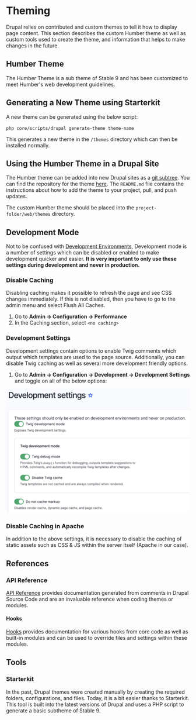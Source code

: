 # Theming

Drupal relies on contributed and custom themes to tell it how to display page content. This section describes the custom Humber theme as well as custom tools used to create the theme, and information that helps to make changes in the future. 

## Humber Theme

The Humber Theme is a sub theme of Stable 9 and has been customized to meet Humber's web development guidelines. 

## Generating a New Theme using Starterkit

A new theme can be generated using the below script:

```
php core/scripts/drupal generate-theme theme-name
```

This generates a new theme in the `/themes` directory which can then be installed normally. 

## Using the Humber Theme in a Drupal Site

The Humber theme can be added into new Drupal sites as a [git subtree](developer-tools.md#git-subtree). You can find the repository for the theme [here](https://github.com/Humber-ITS/humber). The `README.md` file contains the instructions about how to add the theme to your project, pull, and push updates. 

The custom Humber theme should be placed into the `project-folder/web/themes` directory. 

## Development Mode

Not to be confused with [Development Environments](development-environments.md), Development mode is a number of settings which can be disabled or enabled to make development quicker and easier. **It is very important to only use these settings during development and never in production.** 

### Disable Caching

Disabling caching makes it possible to refresh the page and see CSS changes immediately. If this is not disabled, then you have to go to the admin menu and select Flush All Caches.

1. Go to **Admin -> Configuration -> Performance**
1. In the Caching section, select `<no caching>`

### Development Settings

Development settings contain options to enable Twig comments which output which templates are used to the page source. Additionally, you can disable Twig caching as well as several more development friendly options. 

1. Go to **Admin -> Configuration -> Development -> Development Settings** and toggle on all of the below options: 

![development-settings](assets/theming/development-settings.png)

### Disable Caching in Apache

In addition to the above settings, it is necessary to disable the caching of static assets such as CSS & JS within the server itself (Apache in our case).

## References

### API Reference

[API Reference](https://api.drupal.org/api/drupal/10) provides documentation generated from comments in Drupal Source Code and are an invaluable reference when coding themes or modules. 

#### Hooks

[Hooks](https://api.drupal.org/api/drupal/core%21core.api.php/group/hooks/10) provides documentation for various hooks from core code as well as built-in modules and can be used to override files and settings within these modules. 


## Tools

### Starterkit

In the past, Drupal themes were created manually by creating the required folders, configurations, and files. Today, it is a bit easier thanks to Starterkit. This tool is built into the latest versions of Drupal and uses a PHP script to generate a basic subtheme of Stable 9. 
